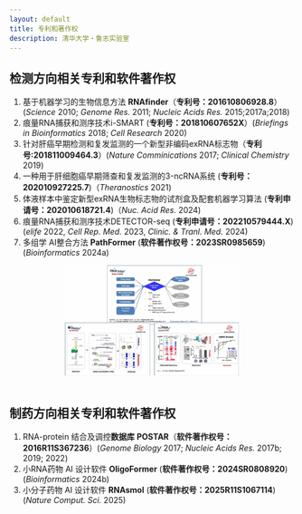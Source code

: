 ```yaml
---
layout: default
title: 专利和著作权
description: 清华大学・鲁志实验室
---
```




## 检测方向相关专利和软件著作权

1. 基于机器学习的生物信息方法 **RNAfinder**（**专利号：201610806928.8**）(*Science* 2010; *Genome Res.* 2011; *Nucleic Acids Res.* 2015;2017a;2018)
2. 痕量RNA捕获和测序技术i-SMART (**专利号：201810607652X**）(*Briefings in Bioinformatics* 2018; *Cell Research* 2020)
3. 针对肝癌早期检测和复发监测的一个新型非编码exRNA标志物（**专利号:201811009464.3**）(*Nature Comminications* 2017; *Clinical Chemistry* 2019)
4. 一种用于肝细胞癌早期筛查和复发监测的3-ncRNA系统 (**专利号：202010927225.7**)（*Theranostics* 2021)
5. 体液样本中鉴定新型exRNA生物标志物的试剂盒及配套机器学习算法 (**专利申请号：202010618721.4**)（*Nuc. Acid Res.* 2024)
6. 痕量RNA捕获和测序技术DETECTOR-seq (**专利申请号：202210579444.X**) (*elife* 2022, *Cell Rep. Med.* 2023, *Clinic. & Tranl. Med.* 2024)
7. 多组学 AI整合方法 **PathFormer** (**软件著作权号：2023SR0985659**) (*Bioinformatics* 2024a)


<div align="middle">
<img src="image/patent.jpg" alt="主要专利" style="zoom:30%;" />
</div>
<br/>

<div style="page-break-after: always;"></div>



## 制药方向相关专利和软件著作权

1. RNA-protein 结合及调控**数据库** **POSTAR**（**软件著作权号：2016R11S367236**）(*Genome Biology* 2017; *Nucleic Acids Res.* 2017b; 2019; 2022)
2. 小RNA药物 AI 设计软件 **OligoFormer** (**软件著作权号：2024SR0808920**) (*Bioinformatics* 2024b)
3. 小分子药物 AI 设计软件 **RNAsmol** (**软件著作权号：2025R11S1067114**) (*Nature Comput. Sci.* 2025)

